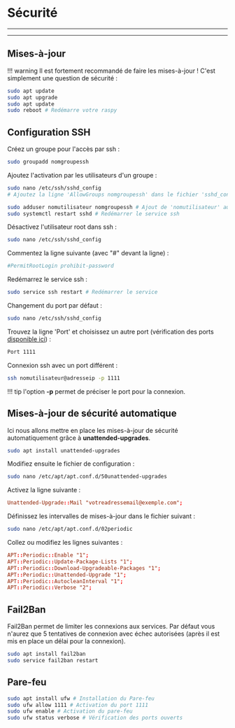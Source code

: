 # Sécurité

___
___

## Mises-à-jour

!!! warning
    Il est fortement recommandé de faire les mises-à-jour ! C'est simplement une question de sécurité :

```bash
sudo apt update
sudo apt upgrade
sudo apt update
sudo reboot # Redémarre votre raspy
```

## Configuration SSH

Créez un groupe pour l'accès par ssh :

```bash
sudo groupadd nomgroupessh
```

Ajoutez l'activation par les utilisateurs d'un groupe :

```bash
sudo nano /etc/ssh/sshd_config 
# Ajoutez la ligne 'AllowGroups nomgroupessh' dans le fichier 'sshd_config'

sudo adduser nomutilisateur nomgroupessh # Ajout de 'nomutilisateur' au groupe ssh
sudo systemctl restart sshd # Redémarrer le service ssh
```

Désactivez l'utilisateur root dans ssh :

```bash
sudo nano /etc/ssh/sshd_config
```

Commentez la ligne suivante (avec "#" devant la ligne) :

```conf
#PermitRootLogin prohibit-password
```

Redémarrez le service ssh :

```bash
sudo service ssh restart # Redémarrer le service
```

Changement du port par défaut :

```bash
sudo nano /etc/ssh/sshd_config
```

Trouvez la ligne 'Port' et choisissez un autre port (vérification des ports [disponible ici](https://www.frameip.com/liste-des-ports-tcp-udp/)) :

```bash
Port 1111
```

Connexion ssh avec un port différent :

```bash
ssh nomutilisateur@adresseip -p 1111
```

!!! tip
    l'option **-p** permet de préciser le port pour la connexion.

## Mises-à-jour de sécurité automatique

Ici nous allons mettre en place les mises-à-jour de sécurité automatiquement grâce à **unattended-upgrades**.

```bash
sudo apt install unattended-upgrades
```

Modifiez ensuite le fichier de configuration :

```bash
sudo nano /etc/apt/apt.conf.d/50unattended-upgrades
```

Activez la ligne suivante :

```conf
Unattended-Upgrade::Mail "votreadressemail@exemple.com";
```

Définissez les intervalles de mises-à-jour dans le fichier suivant :

```bash
sudo nano /etc/apt/apt.conf.d/02periodic
```

Collez ou modifiez les lignes suivantes :

```conf
APT::Periodic::Enable "1";
APT::Periodic::Update-Package-Lists "1";
APT::Periodic::Download-Upgradeable-Packages "1";
APT::Periodic::Unattended-Upgrade "1";
APT::Periodic::AutocleanInterval "1";
APT::Periodic::Verbose "2";
```

## Fail2Ban

Fail2Ban permet de limiter les connexions aux services. Par défaut vous n'aurez que 5 tentatives de connexion avec échec autorisées (après il est mis en place un délai pour la connexion).

```bash
sudo apt install fail2ban
sudo service fail2ban restart
```

## Pare-feu

```bash
sudo apt install ufw # Installation du Pare-feu
sudo ufw allow 1111 # Activation du port 1111
sudo ufw enable # Activation du pare-feu
sudo ufw status verbose # Vérification des ports ouverts
```

